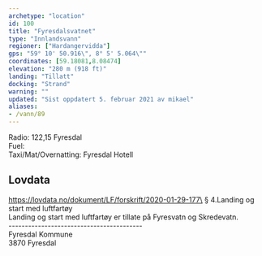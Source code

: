 ```yaml
---
archetype: "location"
id: 100
title: "Fyresdalsvatnet"
type: "Innlandsvann"
regioner: ["Hardangervidda"]
gps: "59° 10' 50.916\", 8° 5' 5.064\""
coordinates: [59.18081,8.08474]
elevation: "280 m (918 ft)"
landing: "Tillatt"
docking: "Strand"
warning: ""
updated: "Sist oppdatert 5. februar 2021 av mikael"
aliases:
- /vann/89
---
```


Radio: 122,15 Fyresdal\
Fuel:\
Taxi/Mat/Overnatting: Fyresdal Hotell

## Lovdata

https://lovdata.no/dokument/LF/forskrift/2020-01-29-177\
§ 4.Landing og start med luftfartøy\
Landing og start med luftfartøy er tillate på Fyresvatn og Skredevatn.\
-----------------------------------------\
Fyresdal Kommune\
3870 Fyresdal
